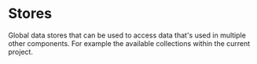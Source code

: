 # Stores

Global data stores that can be used to access data that's used in multiple other components. For example the available collections within the current project.

